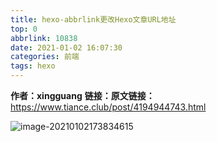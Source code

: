 ```yaml
---
title: hexo-abbrlink更改Hexo文章URL地址
top: 0
abbrlink: 10838
date: 2021-01-02 16:07:30
categories: 前端
tags: hexo
---
```


**作者：xingguang**
**链接：原文链接：**<https://www.tiance.club/post/4194944743.html>

![image-20210102173834615](https://gitee.com/clearlightY/mapdepot/raw/master/img/20210102173836.png)